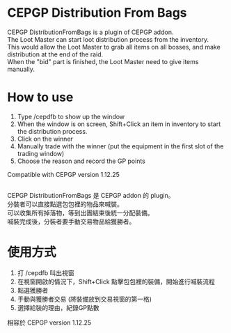# CEPGP Distribution From Bags

CEPGP DistributionFromBags is a plugin of CEPGP addon.\
The Loot Master can start loot distribution process from the inventory.\
This would allow the Loot Master to grab all items on all bosses, and make distribution at the end of the raid.\
When the "bid" part is finished, the Loot Master need to give items manually.

# How to use

1. Type /cepdfb to show up the window
2. When the window is on screen, Shift+Click an item in inventory to start the distribution process.
3. Click on the winner
4. Manually trade with the winner (put the equipment in the first slot of the trading window)
5. Choose the reason and record the GP points

Compatible with CEPGP version 1.12.25

##

CEPGP DistributionFromBags 是 CEPGP addon 的 plugin。\
分裝者可以直接點選包包裡的物品來喊裝。 \
可以收集所有掉落物，等到出團結束後統一分配裝備。\
喊裝完成後，分裝者要手動交易物品給獲勝者。

# 使用方式

1. 打 /cepdfb 叫出視窗
2. 在視窗開啟的情況下，Shift+Click 點擊包包裡的裝備，開始進行喊裝流程
3. 點選獲勝者
4. 手動與獲勝者交易 (將裝備放到交易視窗的第一格)
5. 選擇給裝的理由，紀錄GP點數

相容於 CEPGP version 1.12.25
